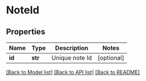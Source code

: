 # NoteId

## Properties
Name | Type | Description | Notes
------------ | ------------- | ------------- | -------------
**id** | **str** | Unique note Id | [optional] 

[[Back to Model list]](../README.md#documentation-for-models) [[Back to API list]](../README.md#documentation-for-api-endpoints) [[Back to README]](../README.md)


